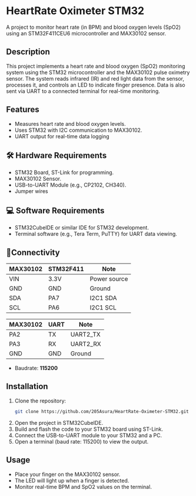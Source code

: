 # HeartRate Oximeter STM32

A project to monitor heart rate (in BPM) and blood oxygen levels (SpO2) using an STM32F411CEU6 microcontroller and MAX30102 sensor.

## Description
This project implements a heart rate and blood oxygen (SpO2) monitoring system using the STM32 microcontroller and the MAX30102 pulse oximetry sensor. The system reads infrared (IR) and red light data from the sensor, processes it, and controls an LED to indicate finger presence. Data is also sent via UART to a connected terminal for real-time monitoring.

## Features
- Measures heart rate and blood oxygen levels.
- Uses STM32 with I2C communication to MAX30102.
- UART output for real-time data logging

## 🛠️ Hardware Requirements
- STM32 Board, ST-Link for programming.
- MAX30102 Sensor.
- USB-to-UART Module (e.g., CP2102, CH340).
- Jumper wires

## 💻 Software Requirements
- STM32CubeIDE or similar IDE for STM32 development.
- Terminal software (e.g., Tera Term, PuTTY) for UART data viewing.

## 🔌Connectivity

| MAX30102 | STM32F411 |     Note     |
|----------|-----------|--------------|
| VIN      | 3.3V      | Power source |
| GND      | GND       | Ground       |
| SDA      | PA7       | I2C1 SDA     |
| SCL      | PA6       | I2C1 SCL     |

| MAX30102 | UART      |     Note     |
|----------|-----------|--------------|
| PA2      | TX        | UART2_TX     |
| PA3      | RX        | UART2_RX     |
| GND      | GND       | Ground       |

- Baudrate: **115200**  

## Installation
1. Clone the repository:
   ```bash
   git clone https://github.com/205Asura/HeartRate-Oximeter-STM32.git
   ```
2. Open the project in STM32CubeIDE.
3. Build and flash the code to your STM32 board using ST-Link.
4. Connect the USB-to-UART module to your STM32 and a PC.
5. Open a terminal (baud rate: 115200) to view the output.

## Usage
- Place your finger on the MAX30102 sensor.
- The LED will light up when a finger is detected.
- Monitor real-time BPM and SpO2 values on the terminal.
